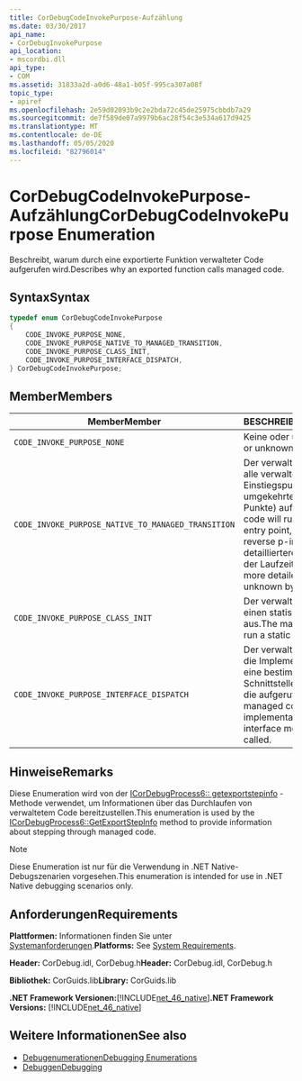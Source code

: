 ```yaml
---
title: CorDebugCodeInvokePurpose-Aufzählung
ms.date: 03/30/2017
api_name:
- CorDebugInvokePurpose
api_location:
- mscordbi.dll
api_type:
- COM
ms.assetid: 31833a2d-a0d6-48a1-b05f-995ca307a08f
topic_type:
- apiref
ms.openlocfilehash: 2e59d02093b9c2e2bda72c45de25975cbbdb7a29
ms.sourcegitcommit: de7f589de07a9979b6ac28f54c3e534a617d9425
ms.translationtype: MT
ms.contentlocale: de-DE
ms.lasthandoff: 05/05/2020
ms.locfileid: "82796014"
---
```

# <a name="cordebugcodeinvokepurpose-enumeration"></a><span data-ttu-id="1a236-102">CorDebugCodeInvokePurpose-Aufzählung</span><span class="sxs-lookup"><span data-stu-id="1a236-102">CorDebugCodeInvokePurpose Enumeration</span></span>
<span data-ttu-id="1a236-103">Beschreibt, warum durch eine exportierte Funktion verwalteter Code aufgerufen wird.</span><span class="sxs-lookup"><span data-stu-id="1a236-103">Describes why an exported function calls managed code.</span></span>  
  
## <a name="syntax"></a><span data-ttu-id="1a236-104">Syntax</span><span class="sxs-lookup"><span data-stu-id="1a236-104">Syntax</span></span>  
  
```cpp  
typedef enum CorDebugCodeInvokePurpose  
{  
    CODE_INVOKE_PURPOSE_NONE,  
    CODE_INVOKE_PURPOSE_NATIVE_TO_MANAGED_TRANSITION,
    CODE_INVOKE_PURPOSE_CLASS_INIT,  
    CODE_INVOKE_PURPOSE_INTERFACE_DISPATCH,  
} CorDebugCodeInvokePurpose;  
```  
  
## <a name="members"></a><span data-ttu-id="1a236-105">Member</span><span class="sxs-lookup"><span data-stu-id="1a236-105">Members</span></span>  
  
|<span data-ttu-id="1a236-106">Member</span><span class="sxs-lookup"><span data-stu-id="1a236-106">Member</span></span>|<span data-ttu-id="1a236-107">BESCHREIBUNG</span><span class="sxs-lookup"><span data-stu-id="1a236-107">Description</span></span>|  
|------------|-----------------|  
|`CODE_INVOKE_PURPOSE_NONE`|<span data-ttu-id="1a236-108">Keine oder unbekannt.</span><span class="sxs-lookup"><span data-stu-id="1a236-108">None or unknown.</span></span>|  
|`CODE_INVOKE_PURPOSE_NATIVE_TO_MANAGED_TRANSITION`|<span data-ttu-id="1a236-109">Der verwaltete Code führt alle verwalteten Einstiegspunkte (z. B. umgekehrte p-invoke-Punkte) auf.</span><span class="sxs-lookup"><span data-stu-id="1a236-109">The managed code will run any managed entry point, such as a reverse p-invoke.</span></span> <span data-ttu-id="1a236-110">Sämtliche detailliertere Zwecke sind in der Laufzeit unbekannt.</span><span class="sxs-lookup"><span data-stu-id="1a236-110">Any more detailed purpose is unknown by the runtime.</span></span>|  
|`CODE_INVOKE_PURPOSE_CLASS_INIT`|<span data-ttu-id="1a236-111">Der verwaltete Code führt einen statischen Konstruktor aus.</span><span class="sxs-lookup"><span data-stu-id="1a236-111">The managed code will run a static constructor.</span></span>|  
|`CODE_INVOKE_PURPOSE_INTERFACE_DISPATCH`|<span data-ttu-id="1a236-112">Der verwaltete Code führt die Implementierung für eine bestimmte Schnittstellenmethode aus, die aufgerufen wurde.</span><span class="sxs-lookup"><span data-stu-id="1a236-112">The managed code will run the implementation for some interface method that was called.</span></span>|  
  
## <a name="remarks"></a><span data-ttu-id="1a236-113">Hinweise</span><span class="sxs-lookup"><span data-stu-id="1a236-113">Remarks</span></span>  
 <span data-ttu-id="1a236-114">Diese Enumeration wird von der [ICorDebugProcess6:: getexportstepinfo](icordebugprocess6-getexportstepinfo-method.md) -Methode verwendet, um Informationen über das Durchlaufen von verwaltetem Code bereitzustellen.</span><span class="sxs-lookup"><span data-stu-id="1a236-114">This enumeration is used by the [ICorDebugProcess6::GetExportStepInfo](icordebugprocess6-getexportstepinfo-method.md) method to provide information about stepping through managed code.</span></span>  
  
> [!NOTE]
> <span data-ttu-id="1a236-115">Diese Enumeration ist nur für die Verwendung in .NET Native-Debugszenarien vorgesehen.</span><span class="sxs-lookup"><span data-stu-id="1a236-115">This enumeration is intended for use in .NET Native debugging scenarios only.</span></span>  
  
## <a name="requirements"></a><span data-ttu-id="1a236-116">Anforderungen</span><span class="sxs-lookup"><span data-stu-id="1a236-116">Requirements</span></span>  
 <span data-ttu-id="1a236-117">**Plattformen:** Informationen finden Sie unter [Systemanforderungen](../../get-started/system-requirements.md).</span><span class="sxs-lookup"><span data-stu-id="1a236-117">**Platforms:** See [System Requirements](../../get-started/system-requirements.md).</span></span>  
  
 <span data-ttu-id="1a236-118">**Header:** CorDebug.idl, CorDebug.h</span><span class="sxs-lookup"><span data-stu-id="1a236-118">**Header:** CorDebug.idl, CorDebug.h</span></span>  
  
 <span data-ttu-id="1a236-119">**Bibliothek:** CorGuids.lib</span><span class="sxs-lookup"><span data-stu-id="1a236-119">**Library:** CorGuids.lib</span></span>  
  
 <span data-ttu-id="1a236-120">**.NET Framework Versionen:**[!INCLUDE[net_46_native](../../../../includes/net-46-native-md.md)]</span><span class="sxs-lookup"><span data-stu-id="1a236-120">**.NET Framework Versions:** [!INCLUDE[net_46_native](../../../../includes/net-46-native-md.md)]</span></span>  
  
## <a name="see-also"></a><span data-ttu-id="1a236-121">Weitere Informationen</span><span class="sxs-lookup"><span data-stu-id="1a236-121">See also</span></span>

- [<span data-ttu-id="1a236-122">Debugenumerationen</span><span class="sxs-lookup"><span data-stu-id="1a236-122">Debugging Enumerations</span></span>](debugging-enumerations.md)
- [<span data-ttu-id="1a236-123">Debuggen</span><span class="sxs-lookup"><span data-stu-id="1a236-123">Debugging</span></span>](index.md)
